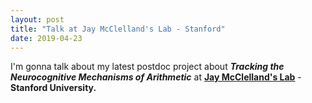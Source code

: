 ```yaml
---
layout: post
title: "Talk at Jay McClelland's Lab - Stanford"
date: 2019-04-23
---
```


I'm gonna talk about my latest postdoc project about <b><i>Tracking the Neurocognitive Mechanisms of Arithmetic</i></b> at <a href="https://web.stanford.edu/group/pdplab/" class="ext" target="_blank"><b> Jay McClelland's Lab</b></a> - <b> Stanford University.</b> 




